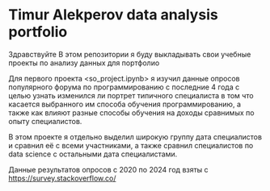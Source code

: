 # Timur Alekperov data analysis portfolio
Здравствуйте
В этом репозитории я буду выкладывать свои учебные проекты по анализу данных для портфолио

Для первого проекта <so_project.ipynb> я изучил данные опросов популярного форума по программированию с последние 4 года с целью узнать изменился ли портрет типичного специалиста в том что касается выбранного им способа обучения программированию, а также как влияют разные способы обучения на доходы сравнимых по опыту специалистов.

В этом проекте я отдельно выделил широкую группу дата специалистов и сравнил её с всеми участниками, а также сравнил специалистов по data science с остальными дата специалистами.

Данные результатов опросов с 2020 по 2024 год взяты с https://survey.stackoverflow.co/
